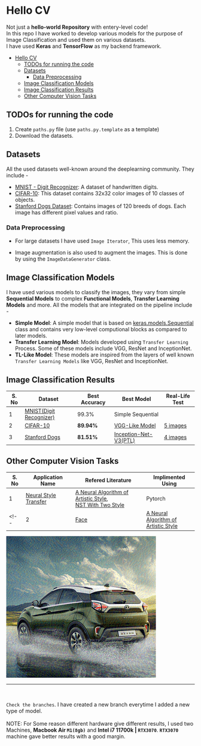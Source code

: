<style>
small{
    size: 5px;
    /* color: gray; */
}
</style>
# Hello CV
Not just a **hello-world Repository** with entery-level code!<br>
In this repo I have worked to develop various models for the purpose of Image Classification and used them on various datasets.<br>
I have used **Keras** and **TensorFlow** as my backend framework.<br>

- [Hello CV](#hello-cv)
  - [TODOs for running the code](#todos-for-running-the-code)
  - [Datasets](#datasets)
    - [Data Preprocessing](#data-preprocessing)
  - [Image Classification Models](#image-classification-models)
  - [Image Classification Results](#image-classification-results)
  - [Other Computer Vision Tasks](#other-computer-vision-tasks)

## TODOs for running the code
1. Create `paths.py` file (use `paths.py.template` as a template)
2. Download the datasets.

## Datasets
All the used datasets well-known around the deeplearning community. They include -
* [MNIST - Digit Recognizer](https://www.tensorflow.org/api_docs/python/tf/keras/datasets/mnist/load_data): A dataset of handwritten digits.
* [CIFAR-10](https://www.kaggle.com/competitions/cifar-10/data): This dataset contains 32x32 color images of 10 classes of objects.
* [Stanford Dogs Dataset](https://www.kaggle.com/datasets/jessicali9530/stanford-dogs-dataset): Contains images of 120 breeds of dogs. Each image has different pixel values and ratio.

### Data Preprocessing

* For large datasets I have used `Image Iterator`, This uses less memory.

* Image augmentation is also used to augment the images. This is done by using the `ImageDataGenerator` class.

## Image Classification Models
I have used various models to classify the images, they vary from simple **Sequential Models** to complex **Functional Models**, **Transfer Learning Models** and more. All the models that are integrated on the pipeline include -

* **Simple Model**: A simple model that is based on [keras.models.Sequential](https://keras.io/models/sequential/) class and contains very low-level computional blocks as compared to later models.
* **Transfer Learning Model**: Models developed using `Transfer Learning` Process. Some of these models include VGG, ResNet and InceptionNet.
* **TL-Like Model**: These models are inspired from the layers of well known `Transfer Learning Models` like VGG, ResNet and InceptionNet.


## Image Classification Results
| S. No | Dataset | Best Accuracy | Best Model | Real-Life Test |
|---|---|---|---|---|
| 1 | [MNIST(Digit Recognizer)](/MNIST-Digit_Recogonizer/) | 99.3% | Simple Sequential |
| 2 | [CIFAR-10](/CIFAR-10/) | **89.94%** | [VGG-Like Model](/CIFAR-10/final-notebook.ipynb) |  [5 images](/CIFAR-10/real-image-test.ipynb) |
| 3 | [Stanford Dogs](/Stanford%20Dogs/) | **81.51%** | [Inception-Net-V3(PTL)](/Stanford%20Dogs/classification/PTL-Inception-net-V3.ipynb) | [4 images](/Stanford%20Dogs/real-image-test.ipynb) |

## Other Computer Vision Tasks
| S. No | Application Name  |Refered Literature | Implimented Using |
|---|---|---|---|
| 1 | [Neural Style Transfer](/Neural%20Style%20Transfer/)|[A Neural Algorithm of Artistic Style](https://arxiv.org/abs/1508.06576),<br>[NST With Two Style](https://towardsdatascience.com/mixed-neural-style-transfer-with-two-style-images-9469b2681b54) | Pytorch |
<!-- | 2 | [Face ](/Neural%20Style%20Transfer/) | [A Neural Algorithm  of<br> Artistic Style](https://arxiv.org/abs/1508.06576) | Pytorch | -->
![gif](<Neural Style Transfer/car-van-g.gif>)

<hr><br>

`Check the branches`. I have created a new branch everytime I added a new type of model.<br><br>
NOTE: For Some reason different hardware give different results, I used two Machines, **Macbook Air `M1(8gb)`** and **Intel i7 11700k | `RTX3070`**. **`RTX3070`** machine gave better results with a good margin.
